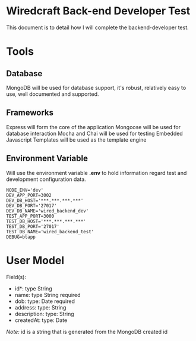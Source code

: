 # Wiredcraft Back-end Developer Test

This document is to detail how I will complete the backend-developer test.

# Tools

## Database
MongoDB will be used for database support, it's robust, relatively easy to use,
well documented and supported.

## Frameworks
Express will form the core of the application 
Mongoose will be used for database interaction
Mocha and Chai will be used for testing
Embedded Javascript Templates will be used as the template engine

## Environment Variable
Will use the environment variable **.env** to hold information regard test and 
development configuration data.
```
NODE_ENV='dev' 
DEV_APP_PORT=3002                
DEV_DB_HOST='***.***.***.***'
DEV_DB_PORT='27017'                     
DEV_DB_NAME='wired_backend_dev'
TEST_APP_PORT=3000
TEST_DB_HOST='***.***.***.***'
TEST_DB_PORT='27017'
TEST_DB_NAME='wired_backend_test'
DEBUG=btapp
```

# User Model
Field(s):
* id*: type String
* name: type String required
* dob: type: Date required
* address: type: String
* description: type: String
* createdAt: type: Date

*Note:* id is a string that is generated from the MongoDB created id
